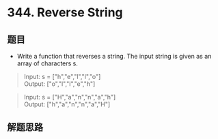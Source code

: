 # 344. Reverse String
## 题目
- Write a function that reverses a string. The input string is given as an array of characters s.

> Input: s = ["h","e","l","l","o"]  
> Output: ["o","l","l","e","h"] 

> Input: s = ["H","a","n","n","a","h"]  
> Output: ["h","a","n","n","a","H"]
## 解题思路

